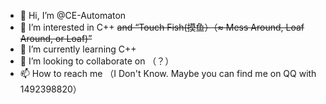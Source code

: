- 👋 Hi, I’m @CE-Automaton
- 👀 I’m interested in C++ ~~and “Touch Fish(摸鱼）（≈ Mess Around, Loaf Around, or Loaf)”~~
- 🌱 I’m currently learning C++
- 💞️ I’m looking to collaborate on （？）
- 📫 How to reach me （I Don't Know. Maybe you can find me on QQ with 1492398820）

<!---
CE-Automaton/CE-Automaton is a ✨ special ✨ repository because its `README.md` (this file) appears on your GitHub profile.
You can click the Preview link to take a look at your changes.
--->
